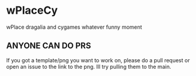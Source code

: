 # wPlaceCy
wPlace dragalia and cygames whatever funny moment

## ANYONE CAN DO PRS

If you got a template/png you want to work on, please do a pull request or open an issue to the link to the png. Ill try pulling them to the main.
